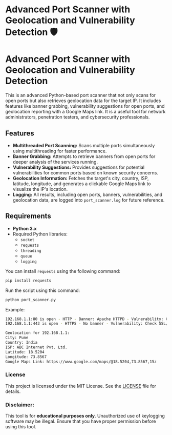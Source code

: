 # Advanced Port Scanner with Geolocation and Vulnerability Detection 🛡️


# Advanced Port Scanner with Geolocation and Vulnerability Detection

This is an advanced Python-based port scanner that not only scans for open ports but also retrieves geolocation data for the target IP. It includes features like banner grabbing, vulnerability suggestions for open ports, and geolocation reporting with a Google Maps link. It is a useful tool for network administrators, penetration testers, and cybersecurity professionals.

## Features

- **Multithreaded Port Scanning:** Scans multiple ports simultaneously using multithreading for faster performance.
- **Banner Grabbing:** Attempts to retrieve banners from open ports for deeper analysis of the services running.
- **Vulnerability Suggestions:** Provides suggestions for potential vulnerabilities for common ports based on known security concerns.
- **Geolocation Information:** Fetches the target's city, country, ISP, latitude, longitude, and generates a clickable Google Maps link to visualize the IP's location.
- **Logging:** All results, including open ports, banners, vulnerabilities, and geolocation data, are logged into `port_scanner.log` for future reference.

## Requirements

- **Python 3.x**
- Required Python libraries:
  - `socket`
  - `requests`
  - `threading`
  - `queue`
  - `logging`

You can install `requests` using the following command:

```bash
pip install requests
```

Run the script using this command:
```bash
python port_scanner.py
```
Example:
```bash
192.168.1.1:80 is open - HTTP - Banner: Apache HTTPD - Vulnerability: Check for common web vulnerabilities.
192.168.1.1:443 is open - HTTPS - No banner - Vulnerability: Check SSL/TLS configuration.

Geolocation for 192.168.1.1:
City: Pune
Country: India
ISP: ABC Internet Pvt. Ltd.
Latitude: 18.5204
Longitude: 73.8567
Google Maps Link: https://www.google.com/maps/@18.5204,73.8567,15z
```

### License
This project is licensed under the MIT License. See the [LICENSE](LICENSE) file for details.

### Disclaimer:
This tool is for **educational purposes only**. Unauthorized use of keylogging software may be illegal. Ensure that you have proper permission before using this tool.
